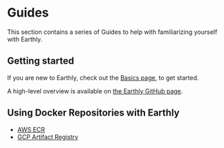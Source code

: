 # Guides

This section contains a series of Guides to help with familiarizing yourself with Earthly.

## Getting started

If you are new to Earthly, check out the [Basics page](./basics.md), to get started.

A high-level overview is available on [the Earthly GitHub page](https://github.com/earthly/earthly).

## Using Docker Repositories with Earthly

* [AWS ECR](./pushing-images-to-ECR.md)
* [GCP Artifact Registry](./pushing-images-to-GCR.md)